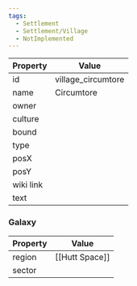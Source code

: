 ```yaml
---
tags:
  - Settlement
  - Settlement/Village
  - NotImplemented
---
```


| Property  | Value              |
| --------- | ------------------ |
| id        | village_circumtore |
| name      | Circumtore         |
| owner     |                    |
| culture   |                    |
| bound     |                    |
| type      |                    |
| posX      |                    |
| posY      |                    |
| wiki link |                    |
| text      |                    |

### Galaxy
| Property | Value          |
| -------- | -------------- |
| region   | [[Hutt Space]] |
| sector   |                |
